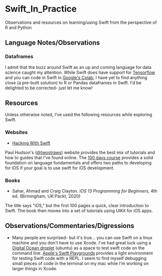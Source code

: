 # Swift_In_Practice
Observations and resources on learning/using Swift from the perspective of R and Python

## Language Notes/Observations

### Dataframes
I admit that the buzz around Swift as an up and coming language for data science caught my attention. While Swift does have support for [Tensorflow](https://www.tensorflow.org/swift/) and you can code in Swift in [Google's Colab](https://colab.research.google.com/notebooks/intro.ipynb), I have yet to find anything close (a pre-built solution) to R or Pandas dataframes in Swift. I'd be delighted to be corrected- just let me know! 

## Resources
Unless otherwise noted, I've used the following resources while exploring Swift.

### Websites

- [Hacking With Swift](https://www.hackingwithswift.com/)

Paul Hudson's ([@twostraws](https://twitter.com/twostraws)) website provides the best mix of tutorials and how to guides that I've found online. The [100 days course](https://www.hackingwithswift.com/100/swiftui) provides a solid foundation on language fundamentals and offers two paths to developing for iOS if your goal is to use swift for iOS development. 


### Books

- Sahar, Ahmad and Craig Clayton. *iOS 13 Programming for Beginners*, 4th ed. (Birmingham, UK:Packt, 2020)

The title says "iOS," but the first 100 pages a quick, clear introduction to Swift. The book then moves into a set of tutorials using UIKit for iOS apps. 

## Observations/Commentaries/Digressions

- Many people are surprised- but it's true... you can use Swift on a linux machine and you don't have to use Xcode. I've had great luck using a [Digital Ocean droplet](https://www.digitalocean.com/products/droplets/) (ubuntu) as a space to test swift code on the command line. [Apple's Swift Playgrounds](https://www.apple.com/swift/playgrounds/) provides a light environment for testing Swift code with a REPL. I seem to find myself debugging small pieces of code in the terminal on my mac while I'm working on larger things in Xcode.
